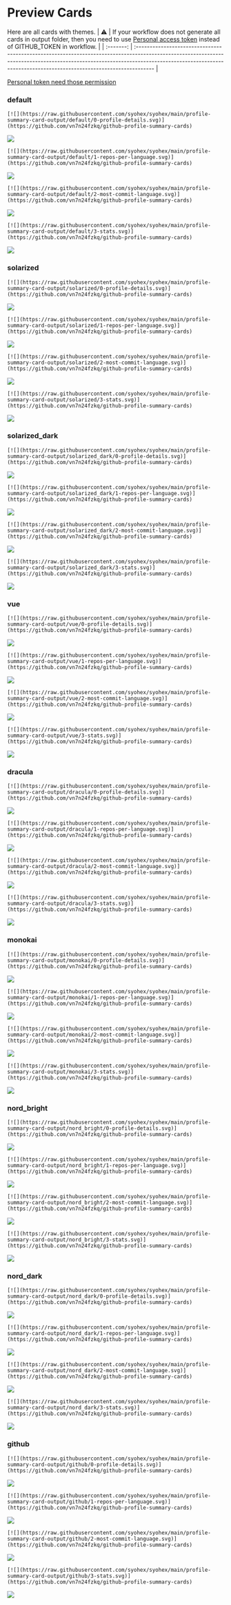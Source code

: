 
# Preview Cards

Here are all cards with themes.
| :warning: | If your workflow does not generate all cards in output folder, then you need to use [Personal access token](https://docs.github.com/en/actions/configuring-and-managing-workflows/creating-and-storing-encrypted-secrets) instead of GITHUB_TOKEN in workflow. |
| :-------: | :------------------------------------------------------------------------------------------------------------------------------------------------------------------------------------------------------------------------------------------------ |

[Personal token need those permission](https://github.com/vn7n24fzkq/github-profile-summary-cards/wiki/Personal-access-token-permissions)


### default


```
[![](https://raw.githubusercontent.com/syohex/syohex/main/profile-summary-card-output/default/0-profile-details.svg)](https://github.com/vn7n24fzkq/github-profile-summary-cards)
```
![](https://raw.githubusercontent.com/syohex/syohex/main/profile-summary-card-output/default/0-profile-details.svg)


```
[![](https://raw.githubusercontent.com/syohex/syohex/main/profile-summary-card-output/default/1-repos-per-language.svg)](https://github.com/vn7n24fzkq/github-profile-summary-cards)
```
![](https://raw.githubusercontent.com/syohex/syohex/main/profile-summary-card-output/default/1-repos-per-language.svg)


```
[![](https://raw.githubusercontent.com/syohex/syohex/main/profile-summary-card-output/default/2-most-commit-language.svg)](https://github.com/vn7n24fzkq/github-profile-summary-cards)
```
![](https://raw.githubusercontent.com/syohex/syohex/main/profile-summary-card-output/default/2-most-commit-language.svg)


```
[![](https://raw.githubusercontent.com/syohex/syohex/main/profile-summary-card-output/default/3-stats.svg)](https://github.com/vn7n24fzkq/github-profile-summary-cards)
```
![](https://raw.githubusercontent.com/syohex/syohex/main/profile-summary-card-output/default/3-stats.svg)


### solarized


```
[![](https://raw.githubusercontent.com/syohex/syohex/main/profile-summary-card-output/solarized/0-profile-details.svg)](https://github.com/vn7n24fzkq/github-profile-summary-cards)
```
![](https://raw.githubusercontent.com/syohex/syohex/main/profile-summary-card-output/solarized/0-profile-details.svg)


```
[![](https://raw.githubusercontent.com/syohex/syohex/main/profile-summary-card-output/solarized/1-repos-per-language.svg)](https://github.com/vn7n24fzkq/github-profile-summary-cards)
```
![](https://raw.githubusercontent.com/syohex/syohex/main/profile-summary-card-output/solarized/1-repos-per-language.svg)


```
[![](https://raw.githubusercontent.com/syohex/syohex/main/profile-summary-card-output/solarized/2-most-commit-language.svg)](https://github.com/vn7n24fzkq/github-profile-summary-cards)
```
![](https://raw.githubusercontent.com/syohex/syohex/main/profile-summary-card-output/solarized/2-most-commit-language.svg)


```
[![](https://raw.githubusercontent.com/syohex/syohex/main/profile-summary-card-output/solarized/3-stats.svg)](https://github.com/vn7n24fzkq/github-profile-summary-cards)
```
![](https://raw.githubusercontent.com/syohex/syohex/main/profile-summary-card-output/solarized/3-stats.svg)


### solarized_dark


```
[![](https://raw.githubusercontent.com/syohex/syohex/main/profile-summary-card-output/solarized_dark/0-profile-details.svg)](https://github.com/vn7n24fzkq/github-profile-summary-cards)
```
![](https://raw.githubusercontent.com/syohex/syohex/main/profile-summary-card-output/solarized_dark/0-profile-details.svg)


```
[![](https://raw.githubusercontent.com/syohex/syohex/main/profile-summary-card-output/solarized_dark/1-repos-per-language.svg)](https://github.com/vn7n24fzkq/github-profile-summary-cards)
```
![](https://raw.githubusercontent.com/syohex/syohex/main/profile-summary-card-output/solarized_dark/1-repos-per-language.svg)


```
[![](https://raw.githubusercontent.com/syohex/syohex/main/profile-summary-card-output/solarized_dark/2-most-commit-language.svg)](https://github.com/vn7n24fzkq/github-profile-summary-cards)
```
![](https://raw.githubusercontent.com/syohex/syohex/main/profile-summary-card-output/solarized_dark/2-most-commit-language.svg)


```
[![](https://raw.githubusercontent.com/syohex/syohex/main/profile-summary-card-output/solarized_dark/3-stats.svg)](https://github.com/vn7n24fzkq/github-profile-summary-cards)
```
![](https://raw.githubusercontent.com/syohex/syohex/main/profile-summary-card-output/solarized_dark/3-stats.svg)


### vue


```
[![](https://raw.githubusercontent.com/syohex/syohex/main/profile-summary-card-output/vue/0-profile-details.svg)](https://github.com/vn7n24fzkq/github-profile-summary-cards)
```
![](https://raw.githubusercontent.com/syohex/syohex/main/profile-summary-card-output/vue/0-profile-details.svg)


```
[![](https://raw.githubusercontent.com/syohex/syohex/main/profile-summary-card-output/vue/1-repos-per-language.svg)](https://github.com/vn7n24fzkq/github-profile-summary-cards)
```
![](https://raw.githubusercontent.com/syohex/syohex/main/profile-summary-card-output/vue/1-repos-per-language.svg)


```
[![](https://raw.githubusercontent.com/syohex/syohex/main/profile-summary-card-output/vue/2-most-commit-language.svg)](https://github.com/vn7n24fzkq/github-profile-summary-cards)
```
![](https://raw.githubusercontent.com/syohex/syohex/main/profile-summary-card-output/vue/2-most-commit-language.svg)


```
[![](https://raw.githubusercontent.com/syohex/syohex/main/profile-summary-card-output/vue/3-stats.svg)](https://github.com/vn7n24fzkq/github-profile-summary-cards)
```
![](https://raw.githubusercontent.com/syohex/syohex/main/profile-summary-card-output/vue/3-stats.svg)


### dracula


```
[![](https://raw.githubusercontent.com/syohex/syohex/main/profile-summary-card-output/dracula/0-profile-details.svg)](https://github.com/vn7n24fzkq/github-profile-summary-cards)
```
![](https://raw.githubusercontent.com/syohex/syohex/main/profile-summary-card-output/dracula/0-profile-details.svg)


```
[![](https://raw.githubusercontent.com/syohex/syohex/main/profile-summary-card-output/dracula/1-repos-per-language.svg)](https://github.com/vn7n24fzkq/github-profile-summary-cards)
```
![](https://raw.githubusercontent.com/syohex/syohex/main/profile-summary-card-output/dracula/1-repos-per-language.svg)


```
[![](https://raw.githubusercontent.com/syohex/syohex/main/profile-summary-card-output/dracula/2-most-commit-language.svg)](https://github.com/vn7n24fzkq/github-profile-summary-cards)
```
![](https://raw.githubusercontent.com/syohex/syohex/main/profile-summary-card-output/dracula/2-most-commit-language.svg)


```
[![](https://raw.githubusercontent.com/syohex/syohex/main/profile-summary-card-output/dracula/3-stats.svg)](https://github.com/vn7n24fzkq/github-profile-summary-cards)
```
![](https://raw.githubusercontent.com/syohex/syohex/main/profile-summary-card-output/dracula/3-stats.svg)


### monokai


```
[![](https://raw.githubusercontent.com/syohex/syohex/main/profile-summary-card-output/monokai/0-profile-details.svg)](https://github.com/vn7n24fzkq/github-profile-summary-cards)
```
![](https://raw.githubusercontent.com/syohex/syohex/main/profile-summary-card-output/monokai/0-profile-details.svg)


```
[![](https://raw.githubusercontent.com/syohex/syohex/main/profile-summary-card-output/monokai/1-repos-per-language.svg)](https://github.com/vn7n24fzkq/github-profile-summary-cards)
```
![](https://raw.githubusercontent.com/syohex/syohex/main/profile-summary-card-output/monokai/1-repos-per-language.svg)


```
[![](https://raw.githubusercontent.com/syohex/syohex/main/profile-summary-card-output/monokai/2-most-commit-language.svg)](https://github.com/vn7n24fzkq/github-profile-summary-cards)
```
![](https://raw.githubusercontent.com/syohex/syohex/main/profile-summary-card-output/monokai/2-most-commit-language.svg)


```
[![](https://raw.githubusercontent.com/syohex/syohex/main/profile-summary-card-output/monokai/3-stats.svg)](https://github.com/vn7n24fzkq/github-profile-summary-cards)
```
![](https://raw.githubusercontent.com/syohex/syohex/main/profile-summary-card-output/monokai/3-stats.svg)


### nord_bright


```
[![](https://raw.githubusercontent.com/syohex/syohex/main/profile-summary-card-output/nord_bright/0-profile-details.svg)](https://github.com/vn7n24fzkq/github-profile-summary-cards)
```
![](https://raw.githubusercontent.com/syohex/syohex/main/profile-summary-card-output/nord_bright/0-profile-details.svg)


```
[![](https://raw.githubusercontent.com/syohex/syohex/main/profile-summary-card-output/nord_bright/1-repos-per-language.svg)](https://github.com/vn7n24fzkq/github-profile-summary-cards)
```
![](https://raw.githubusercontent.com/syohex/syohex/main/profile-summary-card-output/nord_bright/1-repos-per-language.svg)


```
[![](https://raw.githubusercontent.com/syohex/syohex/main/profile-summary-card-output/nord_bright/2-most-commit-language.svg)](https://github.com/vn7n24fzkq/github-profile-summary-cards)
```
![](https://raw.githubusercontent.com/syohex/syohex/main/profile-summary-card-output/nord_bright/2-most-commit-language.svg)


```
[![](https://raw.githubusercontent.com/syohex/syohex/main/profile-summary-card-output/nord_bright/3-stats.svg)](https://github.com/vn7n24fzkq/github-profile-summary-cards)
```
![](https://raw.githubusercontent.com/syohex/syohex/main/profile-summary-card-output/nord_bright/3-stats.svg)


### nord_dark


```
[![](https://raw.githubusercontent.com/syohex/syohex/main/profile-summary-card-output/nord_dark/0-profile-details.svg)](https://github.com/vn7n24fzkq/github-profile-summary-cards)
```
![](https://raw.githubusercontent.com/syohex/syohex/main/profile-summary-card-output/nord_dark/0-profile-details.svg)


```
[![](https://raw.githubusercontent.com/syohex/syohex/main/profile-summary-card-output/nord_dark/1-repos-per-language.svg)](https://github.com/vn7n24fzkq/github-profile-summary-cards)
```
![](https://raw.githubusercontent.com/syohex/syohex/main/profile-summary-card-output/nord_dark/1-repos-per-language.svg)


```
[![](https://raw.githubusercontent.com/syohex/syohex/main/profile-summary-card-output/nord_dark/2-most-commit-language.svg)](https://github.com/vn7n24fzkq/github-profile-summary-cards)
```
![](https://raw.githubusercontent.com/syohex/syohex/main/profile-summary-card-output/nord_dark/2-most-commit-language.svg)


```
[![](https://raw.githubusercontent.com/syohex/syohex/main/profile-summary-card-output/nord_dark/3-stats.svg)](https://github.com/vn7n24fzkq/github-profile-summary-cards)
```
![](https://raw.githubusercontent.com/syohex/syohex/main/profile-summary-card-output/nord_dark/3-stats.svg)


### github


```
[![](https://raw.githubusercontent.com/syohex/syohex/main/profile-summary-card-output/github/0-profile-details.svg)](https://github.com/vn7n24fzkq/github-profile-summary-cards)
```
![](https://raw.githubusercontent.com/syohex/syohex/main/profile-summary-card-output/github/0-profile-details.svg)


```
[![](https://raw.githubusercontent.com/syohex/syohex/main/profile-summary-card-output/github/1-repos-per-language.svg)](https://github.com/vn7n24fzkq/github-profile-summary-cards)
```
![](https://raw.githubusercontent.com/syohex/syohex/main/profile-summary-card-output/github/1-repos-per-language.svg)


```
[![](https://raw.githubusercontent.com/syohex/syohex/main/profile-summary-card-output/github/2-most-commit-language.svg)](https://github.com/vn7n24fzkq/github-profile-summary-cards)
```
![](https://raw.githubusercontent.com/syohex/syohex/main/profile-summary-card-output/github/2-most-commit-language.svg)


```
[![](https://raw.githubusercontent.com/syohex/syohex/main/profile-summary-card-output/github/3-stats.svg)](https://github.com/vn7n24fzkq/github-profile-summary-cards)
```
![](https://raw.githubusercontent.com/syohex/syohex/main/profile-summary-card-output/github/3-stats.svg)


